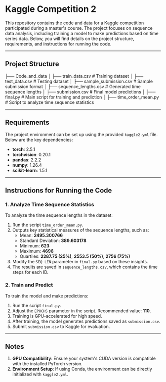 # Kaggle Competition 2

This repository contains the code and data for a Kaggle competition participated during a master's course. The project focuses on sequence data analysis, including training a model to make predictions based on time series data. Below, you will find details on the project structure, requirements, and instructions for running the code.

---

## Project Structure
├── Code_and_data
│   ├── train_data.csv            # Training dataset
│   ├── test_data.csv             # Testing dataset
│   ├── sample_submission.csv     # Sample submission format
│   ├── sequence_lengths.csv      # Generated time sequence lengths
│   ├── submission.csv            # Final model predictions
│   ├── final.py                  # Main script for training and prediction
│   ├── time_order_mean.py        # Script to analyze time sequence statistics

---

## Requirements

The project environment can be set up using the provided `kaggle2.yml` file. Below are the key dependencies:

- **torch**: 2.5.1
- **torchvision**: 0.20.1
- **pandas**: 2.2.2
- **numpy**: 1.26.4
- **scikit-learn**: 1.5.1

---

## Instructions for Running the Code

### 1. Analyze Time Sequence Statistics

To analyze the time sequence lengths in the dataset:

1. Run the script `time_order_mean.py`.
2. Outputs key statistical measures of the sequence lengths, such as:
   - Mean: **2495.300766**
   - Standard Deviation: **389.603178**
   - Minimum: **623**
   - Maximum: **4696**
   - Quartiles: **2287.75 (25%)**, **2553.5 (50%)**, **2756 (75%)**
3. Modify the `SEQ_LEN` parameter in `final.py` based on these insights.
4. The results are saved in `sequence_lengths.csv`, which contains the time steps for each ID.

### 2. Train and Predict

To train the model and make predictions:

1. Run the script `final.py`.
2. Adjust the `EPOCHS` parameter in the script. Recommended value: **110**.
3. Training is GPU-accelerated for high speed.
4. After training, the model generates predictions saved as `submission.csv`.
5. Submit `submission.csv` to Kaggle for evaluation.

---

## Notes

1. **GPU Compatibility**: Ensure your system's CUDA version is compatible with the installed PyTorch version.
2. **Environment Setup**: If using Conda, the environment can be directly initialized with `kaggle2.yml`.
